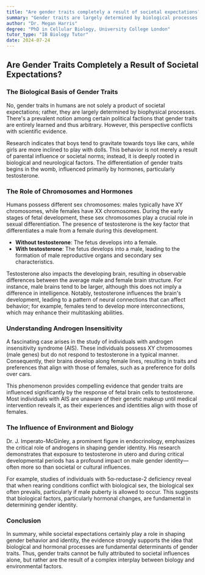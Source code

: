 ```yaml
---
title: "Are gender traits completely a result of societal expectations?"
summary: "Gender traits are largely determined by biological processes, not just societal expectations.  Testosterone, present in males, influences brain development and leads to differences in behavior and thought processes. Even individuals with male genes but insensitivity to testosterone develop female traits, demonstrating the biological basis of gender."
author: "Dr. Megan Harris"
degree: "PhD in Cellular Biology, University College London"
tutor_type: "IB Biology Tutor"
date: 2024-07-24
---
```


## Are Gender Traits Completely a Result of Societal Expectations?

### The Biological Basis of Gender Traits

No, gender traits in humans are not solely a product of societal expectations; rather, they are largely determined by biophysical processes. There's a prevalent notion among certain political factions that gender traits are entirely learned and thus arbitrary. However, this perspective conflicts with scientific evidence. 

Research indicates that boys tend to gravitate towards toys like cars, while girls are more inclined to play with dolls. This behavior is not merely a result of parental influence or societal norms; instead, it is deeply rooted in biological and neurological factors. The differentiation of gender traits begins in the womb, influenced primarily by hormones, particularly testosterone.

### The Role of Chromosomes and Hormones

Humans possess different sex chromosomes: males typically have XY chromosomes, while females have XX chromosomes. During the early stages of fetal development, these sex chromosomes play a crucial role in sexual differentiation. The presence of testosterone is the key factor that differentiates a male from a female during this development. 

- **Without testosterone**: The fetus develops into a female.
- **With testosterone**: The fetus develops into a male, leading to the formation of male reproductive organs and secondary sex characteristics. 

Testosterone also impacts the developing brain, resulting in observable differences between the average male and female brain structure. For instance, male brains tend to be larger, although this does not imply a difference in intelligence. Notably, testosterone influences the brain's development, leading to a pattern of neural connections that can affect behavior; for example, females tend to develop more interconnections, which may enhance their multitasking abilities.

### Understanding Androgen Insensitivity

A fascinating case arises in the study of individuals with androgen insensitivity syndrome (AIS). These individuals possess XY chromosomes (male genes) but do not respond to testosterone in a typical manner. Consequently, their brains develop along female lines, resulting in traits and preferences that align with those of females, such as a preference for dolls over cars. 

This phenomenon provides compelling evidence that gender traits are influenced significantly by the response of fetal brain cells to testosterone. Most individuals with AIS are unaware of their genetic makeup until medical intervention reveals it, as their experiences and identities align with those of females. 

### The Influence of Environment and Biology

Dr. J. Imperato-McGinley, a prominent figure in endocrinology, emphasizes the critical role of androgens in shaping gender identity. His research demonstrates that exposure to testosterone in utero and during critical developmental periods has a profound impact on male gender identity—often more so than societal or cultural influences. 

For example, studies of individuals with 5α-reductase-2 deficiency reveal that when rearing conditions conflict with biological sex, the biological sex often prevails, particularly if male puberty is allowed to occur. This suggests that biological factors, particularly hormonal changes, are fundamental in determining gender identity.

### Conclusion

In summary, while societal expectations certainly play a role in shaping gender behavior and identity, the evidence strongly supports the idea that biological and hormonal processes are fundamental determinants of gender traits. Thus, gender traits cannot be fully attributed to societal influences alone, but rather are the result of a complex interplay between biology and environmental factors.
    
